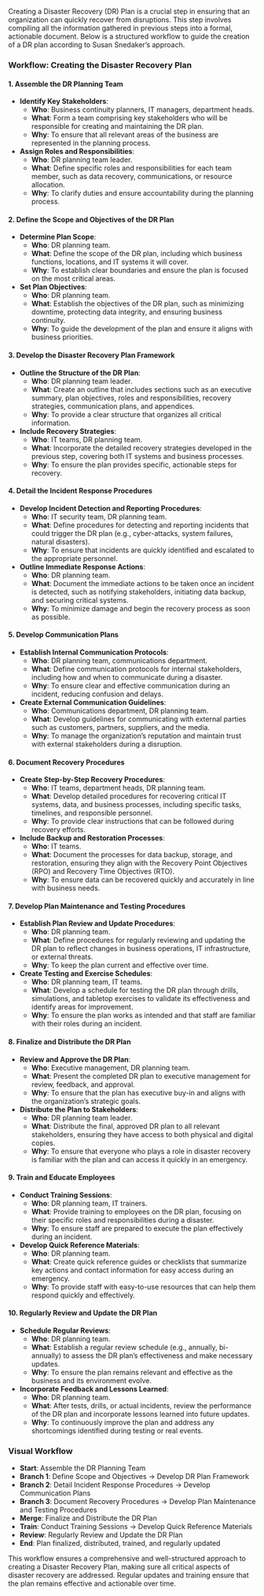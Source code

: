 Creating a Disaster Recovery (DR) Plan is a crucial step in ensuring that an organization can quickly recover from disruptions. This step involves compiling all the information gathered in previous steps into a formal, actionable document. Below is a structured workflow to guide the creation of a DR plan according to Susan Snedaker’s approach.

### **Workflow: Creating the Disaster Recovery Plan**

#### **1. Assemble the DR Planning Team**
   - **Identify Key Stakeholders**:
     - **Who**: Business continuity planners, IT managers, department heads.
     - **What**: Form a team comprising key stakeholders who will be responsible for creating and maintaining the DR plan.
     - **Why**: To ensure that all relevant areas of the business are represented in the planning process.
   - **Assign Roles and Responsibilities**:
     - **Who**: DR planning team leader.
     - **What**: Define specific roles and responsibilities for each team member, such as data recovery, communications, or resource allocation.
     - **Why**: To clarify duties and ensure accountability during the planning process.

#### **2. Define the Scope and Objectives of the DR Plan**
   - **Determine Plan Scope**:
     - **Who**: DR planning team.
     - **What**: Define the scope of the DR plan, including which business functions, locations, and IT systems it will cover.
     - **Why**: To establish clear boundaries and ensure the plan is focused on the most critical areas.
   - **Set Plan Objectives**:
     - **Who**: DR planning team.
     - **What**: Establish the objectives of the DR plan, such as minimizing downtime, protecting data integrity, and ensuring business continuity.
     - **Why**: To guide the development of the plan and ensure it aligns with business priorities.

#### **3. Develop the Disaster Recovery Plan Framework**
   - **Outline the Structure of the DR Plan**:
     - **Who**: DR planning team leader.
     - **What**: Create an outline that includes sections such as an executive summary, plan objectives, roles and responsibilities, recovery strategies, communication plans, and appendices.
     - **Why**: To provide a clear structure that organizes all critical information.
   - **Include Recovery Strategies**:
     - **Who**: IT teams, DR planning team.
     - **What**: Incorporate the detailed recovery strategies developed in the previous step, covering both IT systems and business processes.
     - **Why**: To ensure the plan provides specific, actionable steps for recovery.

#### **4. Detail the Incident Response Procedures**
   - **Develop Incident Detection and Reporting Procedures**:
     - **Who**: IT security team, DR planning team.
     - **What**: Define procedures for detecting and reporting incidents that could trigger the DR plan (e.g., cyber-attacks, system failures, natural disasters).
     - **Why**: To ensure that incidents are quickly identified and escalated to the appropriate personnel.
   - **Outline Immediate Response Actions**:
     - **Who**: DR planning team.
     - **What**: Document the immediate actions to be taken once an incident is detected, such as notifying stakeholders, initiating data backup, and securing critical systems.
     - **Why**: To minimize damage and begin the recovery process as soon as possible.

#### **5. Develop Communication Plans**
   - **Establish Internal Communication Protocols**:
     - **Who**: DR planning team, communications department.
     - **What**: Define communication protocols for internal stakeholders, including how and when to communicate during a disaster.
     - **Why**: To ensure clear and effective communication during an incident, reducing confusion and delays.
   - **Create External Communication Guidelines**:
     - **Who**: Communications department, DR planning team.
     - **What**: Develop guidelines for communicating with external parties such as customers, partners, suppliers, and the media.
     - **Why**: To manage the organization’s reputation and maintain trust with external stakeholders during a disruption.

#### **6. Document Recovery Procedures**
   - **Create Step-by-Step Recovery Procedures**:
     - **Who**: IT teams, department heads, DR planning team.
     - **What**: Develop detailed procedures for recovering critical IT systems, data, and business processes, including specific tasks, timelines, and responsible personnel.
     - **Why**: To provide clear instructions that can be followed during recovery efforts.
   - **Include Backup and Restoration Processes**:
     - **Who**: IT teams.
     - **What**: Document the processes for data backup, storage, and restoration, ensuring they align with the Recovery Point Objectives (RPO) and Recovery Time Objectives (RTO).
     - **Why**: To ensure data can be recovered quickly and accurately in line with business needs.

#### **7. Develop Plan Maintenance and Testing Procedures**
   - **Establish Plan Review and Update Procedures**:
     - **Who**: DR planning team.
     - **What**: Define procedures for regularly reviewing and updating the DR plan to reflect changes in business operations, IT infrastructure, or external threats.
     - **Why**: To keep the plan current and effective over time.
   - **Create Testing and Exercise Schedules**:
     - **Who**: DR planning team, IT teams.
     - **What**: Develop a schedule for testing the DR plan through drills, simulations, and tabletop exercises to validate its effectiveness and identify areas for improvement.
     - **Why**: To ensure the plan works as intended and that staff are familiar with their roles during an incident.

#### **8. Finalize and Distribute the DR Plan**
   - **Review and Approve the DR Plan**:
     - **Who**: Executive management, DR planning team.
     - **What**: Present the completed DR plan to executive management for review, feedback, and approval.
     - **Why**: To ensure that the plan has executive buy-in and aligns with the organization’s strategic goals.
   - **Distribute the Plan to Stakeholders**:
     - **Who**: DR planning team leader.
     - **What**: Distribute the final, approved DR plan to all relevant stakeholders, ensuring they have access to both physical and digital copies.
     - **Why**: To ensure that everyone who plays a role in disaster recovery is familiar with the plan and can access it quickly in an emergency.

#### **9. Train and Educate Employees**
   - **Conduct Training Sessions**:
     - **Who**: DR planning team, IT trainers.
     - **What**: Provide training to employees on the DR plan, focusing on their specific roles and responsibilities during a disaster.
     - **Why**: To ensure staff are prepared to execute the plan effectively during an incident.
   - **Develop Quick Reference Materials**:
     - **Who**: DR planning team.
     - **What**: Create quick reference guides or checklists that summarize key actions and contact information for easy access during an emergency.
     - **Why**: To provide staff with easy-to-use resources that can help them respond quickly and effectively.

#### **10. Regularly Review and Update the DR Plan**
   - **Schedule Regular Reviews**:
     - **Who**: DR planning team.
     - **What**: Establish a regular review schedule (e.g., annually, bi-annually) to assess the DR plan’s effectiveness and make necessary updates.
     - **Why**: To ensure the plan remains relevant and effective as the business and its environment evolve.
   - **Incorporate Feedback and Lessons Learned**:
     - **Who**: DR planning team.
     - **What**: After tests, drills, or actual incidents, review the performance of the DR plan and incorporate lessons learned into future updates.
     - **Why**: To continuously improve the plan and address any shortcomings identified during testing or real events.

### **Visual Workflow**
- **Start**: Assemble the DR Planning Team
- **Branch 1**: Define Scope and Objectives → Develop DR Plan Framework
- **Branch 2**: Detail Incident Response Procedures → Develop Communication Plans
- **Branch 3**: Document Recovery Procedures → Develop Plan Maintenance and Testing Procedures
- **Merge**: Finalize and Distribute the DR Plan
- **Train**: Conduct Training Sessions → Develop Quick Reference Materials
- **Review**: Regularly Review and Update the DR Plan
- **End**: Plan finalized, distributed, trained, and regularly updated

This workflow ensures a comprehensive and well-structured approach to creating a Disaster Recovery Plan, making sure all critical aspects of disaster recovery are addressed. Regular updates and training ensure that the plan remains effective and actionable over time.